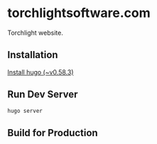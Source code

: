 # torchlightsoftware.com
Torchlight website.

## Installation

[Install hugo (~v0.58.3)]()

## Run Dev Server

```bash
hugo server
```

## Build for Production

```bash

```
